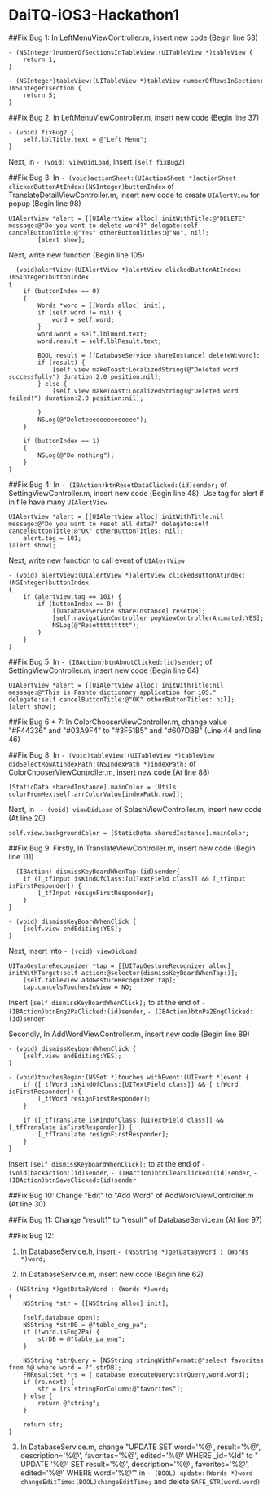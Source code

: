 # DaiTQ-iOS3-Hackathon1

##Fix Bug 1:
In LeftMenuViewController.m, insert new code (Begin line 53)

```
- (NSInteger)numberOfSectionsInTableView:(UITableView *)tableView {
    return 1;
}

- (NSInteger)tableView:(UITableView *)tableView numberOfRowsInSection:(NSInteger)section {
    return 5;
}
```

##Fix Bug 2:
In LeftMenuViewController.m, insert new code (Begin line 37)

```
- (void) fixBug2 {
    self.lblTitle.text = @"Left Menu";
}
```

Next, in ```- (void) viewDidLoad```, insert ```[self fixBug2]```

##Fix Bug 3:
In ```- (void)actionSheet:(UIActionSheet *)actionSheet clickedButtonAtIndex:(NSInteger)buttonIndex``` of TranslateDetailViewController.m, insert new code to create ```UIAlertView``` for popup (Begin line 98)

```
UIAlertView *alert = [[UIAlertView alloc] initWithTitle:@"DELETE" message:@"Do you want to delete word?" delegate:self cancelButtonTitle:@"Yes" otherButtonTitles:@"No", nil];
        [alert show];
```

Next, write new function (Begin line 105)

```
- (void)alertView:(UIAlertView *)alertView clickedButtonAtIndex:(NSInteger)buttonIndex
{
    if (buttonIndex == 0)
    {
        Words *word = [[Words alloc] init];
        if (self.word != nil) {
            word = self.word;
        }
        word.word = self.lblWord.text;
        word.result = self.lblResult.text;
        
        BOOL result = [[DatabaseService shareInstance] deleteW:word];
        if (result) {
            [self.view makeToast:LocalizedString(@"Deleted word successfully") duration:2.0 position:nil];
        } else {
            [self.view makeToast:LocalizedString(@"Deleted word failed!") duration:2.0 position:nil];
            
        }
        NSLog(@"Deleteeeeeeeeeeeeee");
    }
    
    if (buttonIndex == 1)
    {
        NSLog(@"Do nothing");
    }
}
```

##Fix Bug 4:
In ```- (IBAction)btnResetDataClicked:(id)sender;``` of SettingViewController.m, insert new code (Begin line 48). Use tag for alert if in file have many ```UIAlertView```

```
UIAlertView *alert = [[UIAlertView alloc] initWithTitle:nil message:@"Do you want to reset all data?" delegate:self cancelButtonTitle:@"OK" otherButtonTitles: nil];
    alert.tag = 101;
[alert show];
```

Next, write new function to call event of ```UIAlertView```

```
- (void) alertView:(UIAlertView *)alertView clickedButtonAtIndex:(NSInteger)buttonIndex
{
    if (alertView.tag == 101) {
        if (buttonIndex == 0) {
            [[DatabaseService shareInstance] resetDB];
            [self.navigationController popViewControllerAnimated:YES];
            NSLog(@"Resettttttttt");
        }
    }
}
```

##Fix Bug 5:
In ```- (IBAction)btnAboutClicked:(id)sender;``` of SettingViewController.m, insert new code (Begin line 64)

```
UIAlertView *alert = [[UIAlertView alloc] initWithTitle:nil message:@"This is Pashto dictionary application for iOS."     delegate:self cancelButtonTitle:@"OK" otherButtonTitles: nil];
[alert show];
```

##Fix Bug 6 + 7:
In ColorChooserViewController.m, change value "#F44336" and "#03A9F4" to "#3F51B5" and "#607DBB" (Line 44 and line 46)

##Fix Bug 8:
In ```- (void)tableView:(UITableView *)tableView didSelectRowAtIndexPath:(NSIndexPath *)indexPath;``` of ColorChooserViewController.m, insert new code (At line 88)

```[StaticData sharedInstance].mainColor = [Utils colorFromHex:self.arrColorValue[indexPath.row]];```

Next, in ``` - (void) viewDidLoad``` of SplashViewController.m, insert new code (At line 20)

```self.view.backgroundColor = [StaticData sharedInstance].mainColor;```

##Fix Bug 9:
Firstly, In TranslateViewController.m, insert new code (Begin line 111)

```
- (IBAction) dismissKeyBoardWhenTap:(id)sender{
    if ([_tfInput isKindOfClass:[UITextField class]] && [_tfInput isFirstResponder]) {
        [_tfInput resignFirstResponder];
    }
}

- (void) dismissKeyBoardWhenClick {
    [self.view endEditing:YES];
}
```

Next, insert into ```- (void) viewDidLoad``` 

```
UITapGestureRecognizer *tap = [[UITapGestureRecognizer alloc] initWithTarget:self action:@selector(dismissKeyBoardWhenTap:)];
    [self.tableView addGestureRecognizer:tap];
    tap.cancelsTouchesInView = NO;
```

Insert ```[self dismissKeyBoardWhenClick];``` to at the end of ```- (IBAction)btnEng2PaClicked:(id)sender```, ```- (IBAction)btnPa2EngClicked:(id)sender```

Secondly, In AddWordViewController.m, insert new code (Begin line 89)

```
- (void) dismissKeyboardWhenClick {
    [self.view endEditing:YES];
}

- (void)touchesBegan:(NSSet *)touches withEvent:(UIEvent *)event {
    if ([_tfWord isKindOfClass:[UITextField class]] && [_tfWord isFirstResponder]) {
        [_tfWord resignFirstResponder];
    }
    
    if ([_tfTranslate isKindOfClass:[UITextField class]] && [_tfTranslate isFirstResponder]) {
        [_tfTranslate resignFirstResponder];
    }
}
```

Insert ```[self dismissKeyboardWhenClick];``` to at the end of ```- (void)backAction:(id)sender```, ```- (IBAction)btnClearClicked:(id)sender```, ```- (IBAction)btnSaveClicked:(id)sender```

##Fix Bug 10:
Change "Edit" to "Add Word" of AddWordViewController.m (At line 30)

##Fix Bug 11:
Change "result1" to "result" of DatabaseService.m (At line 97)

##Fix Bug 12:
1. In DatabaseService.h, insert ```- (NSString *)getDataByWord : (Words *)word;```

2. In DatabaseService.m, insert new code (Begin line 62)

```
- (NSString *)getDataByWord : (Words *)word;
{
    NSString *str = [[NSString alloc] init];
    
    [self.database open];
    NSString *strDB = @"table_eng_pa";
    if (!word.isEng2Pa) {
        strDB = @"table_pa_eng";
    }
    
    NSString *strQuery = [NSString stringWithFormat:@"select favorites from %@ where word = ?",strDB];
    FMResultSet *rs = [_database executeQuery:strQuery,word.word];
    if (rs.next) {
        str = [rs stringForColumn:@"favorites"];
    } else {
        return @"string";
    }

    return str;
}
```

3. In DatabaseService.m, change "UPDATE SET word='%@', result='%@', description='%@', favorites='%@', edited='%@' WHERE _id=%ld" to " UPDATE '%@' SET result='%@', description='%@', favorites='%@', edited='%@' WHERE word='%@'" in ```- (BOOL) update:(Words *)word changeEditTime:(BOOL)changeEditTime;``` and delete ```SAFE_STR(word.word)```
